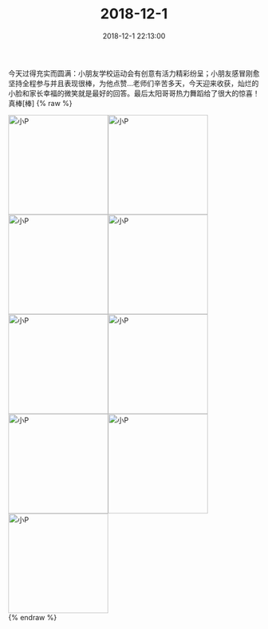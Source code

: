 ﻿---
title: "2018-12-1"
date: 2018-12-1 22:13:00
tags: 文字
categories: 妈妈
---
今天过得充实而圆满：小朋友学校运动会有创意有活力精彩纷呈；小朋友感冒刚愈坚持全程参与并且表现很棒，为他点赞…老师们辛苦多天，今天迎来收获，灿烂的小脸和家长幸福的微笑就是最好的回答。最后太阳哥哥热力舞蹈给了很大的惊喜！真棒[棒]
{% raw %}
<div style="width:500 px">
<div style="float:left; width:100 px"><img src="/images/微信图片_20190213161459.jpg" width="200" alt="小P"></div>
<div style="float:left; width:100 px"><img src="/images/微信图片_20190213161504.jpg" width="200" alt="小P"></div>
<div style="float:left; width:100 px"><img src="/images/微信图片_20190213161510.jpg" width="200" alt="小P"></div>
<div style="float:left; width:100 px"><img src="/images/微信图片_20190213161515.jpg" width="200" alt="小P"></div>
<div style="float:left; width:100 px"><img src="/images/微信图片_20190213161521.jpg" width="200" alt="小P"></div>
<div style="float:left; width:100 px"><img src="/images/微信图片_20190213161527.jpg" width="200" alt="小P"></div>
<div style="float:left; width:100 px"><img src="/images/微信图片_20190213161532.jpg" width="200" alt="小P"></div>
<div style="float:left; width:100 px"><img src="/images/微信图片_20190213161537.jpg" width="200" alt="小P"></div>
<div style="float:left; width:100 px"><img src="/images/微信图片_20190213161543.jpg" width="200" alt="小P"></div>
<div style="clear:both"></div>
</div>
{% endraw %}
